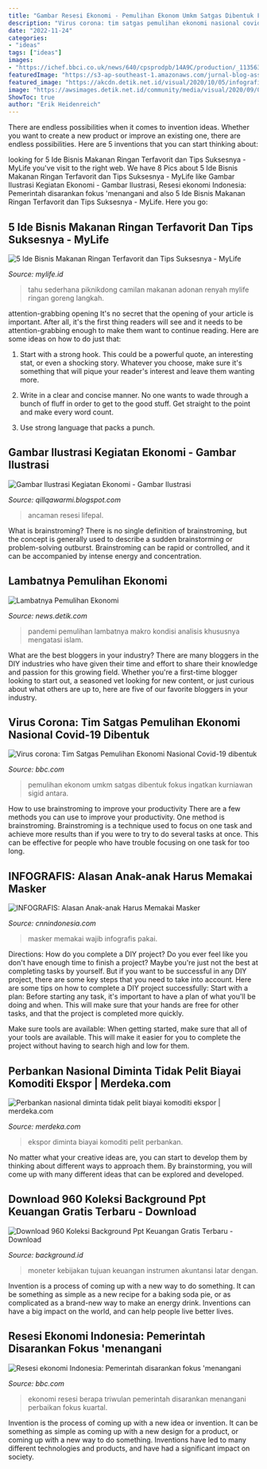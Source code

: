 ```yaml
---
title: "Gambar Resesi Ekonomi - Pemulihan Ekonom Umkm Satgas Dibentuk Fokus Ingatkan Kurniawan Sigid Antara"
description: "Virus corona: tim satgas pemulihan ekonomi nasional covid-19 dibentuk"
date: "2022-11-24"
categories:
- "ideas"
tags: ["ideas"]
images:
- "https://ichef.bbci.co.uk/news/640/cpsprodpb/14A9C/production/_113563648_antarafoto-pembentukan-tim-penangangan-covid-10-dan-pemulihan-ekonomi-200720-sgd-5.jpg"
featuredImage: "https://s3-ap-southeast-1.amazonaws.com/jurnal-blog-assets/wp-content/uploads/2018/11/14201136/Jurnal_Blog_Pengertian__Tujuan__dan_Intrumen_Kebijakan_Moneter-01__1_.png"
featured_image: "https://akcdn.detik.net.id/visual/2020/10/05/infografis-anak-anak-wajib-pakai-masker_169.jpeg?w=650"
image: "https://awsimages.detik.net.id/community/media/visual/2020/09/07/ilustrasi-virus-corona-covid-19_169.jpeg?w=700&amp;q=90"
ShowToc: true
author: "Erik Heidenreich"
---
```



There are endless possibilities when it comes to invention ideas. Whether you want to create a new product or improve an existing one, there are endless possibilities. Here are 5 inventions that you can start thinking about: 

	

		
looking for 5 Ide Bisnis Makanan Ringan Terfavorit dan Tips Suksesnya - MyLife you've visit to the right web. We have 8 Pics about 5 Ide Bisnis Makanan Ringan Terfavorit dan Tips Suksesnya - MyLife like Gambar Ilustrasi Kegiatan Ekonomi - Gambar Ilustrasi, Resesi ekonomi Indonesia: Pemerintah disarankan fokus &#039;menangani and also 5 Ide Bisnis Makanan Ringan Terfavorit dan Tips Suksesnya - MyLife. Here you go:
		
    
## 5 Ide Bisnis Makanan Ringan Terfavorit Dan Tips Suksesnya - MyLife

<img loading=lazy src="https://mylife.id/wp-content/uploads/2020/10/Tahu-Crispy-700x457.jpg" onerror="this.onerror=null;this.src='https://tse4.mm.bing.net/th?id=OIP.1dJsOEsjkSZBsHGmrCRjcwHaE1&amp;pid=15.1';" alt="5 Ide Bisnis Makanan Ringan Terfavorit dan Tips Suksesnya - MyLife">

_Source: mylife.id_

>tahu sederhana piknikdong camilan makanan adonan renyah mylife ringan goreng langkah. 

	

attention-grabbing opening
It's no secret that the opening of your article is important. After all, it's the first thing readers will see and it needs to be attention-grabbing enough to make them want to continue reading. Here are some ideas on how to do just that:
1. Start with a strong hook. This could be a powerful quote, an interesting stat, or even a shocking story. Whatever you choose, make sure it's something that will pique your reader's interest and leave them wanting more.

2. Write in a clear and concise manner. No one wants to wade through a bunch of fluff in order to get to the good stuff. Get straight to the point and make every word count.

3. Use strong language that packs a punch.

    
## Gambar Ilustrasi Kegiatan Ekonomi - Gambar Ilustrasi

<img loading=lazy src="https://blog-media.lifepal.co.id/app/uploads/sites/3/2020/02/29135837/resesi-ekonomi-2.jpg" onerror="this.onerror=null;this.src='https://tse4.mm.bing.net/th?id=OIP.y9SY_MOywG2dtGLzAw7cLAHaEK&amp;pid=15.1';" alt="Gambar Ilustrasi Kegiatan Ekonomi - Gambar Ilustrasi">

_Source: qillqawarmi.blogspot.com_

>ancaman resesi lifepal. 

	

What is brainstroming?
There is no single definition of brainstroming, but the concept is generally used to describe a sudden brainstorming or problem-solving outburst. Brainstroming can be rapid or controlled, and it can be accompanied by intense energy and concentration.

    
## Lambatnya Pemulihan Ekonomi

<img loading=lazy src="https://awsimages.detik.net.id/community/media/visual/2020/09/07/ilustrasi-virus-corona-covid-19_169.jpeg?w=700&amp;q=90" onerror="this.onerror=null;this.src='https://tse2.mm.bing.net/th?id=OIP.s3VlZ5Y06Z68v6w4mghtlAHaEK&amp;pid=15.1';" alt="Lambatnya Pemulihan Ekonomi">

_Source: news.detik.com_

>pandemi pemulihan lambatnya makro kondisi analisis khususnya mengatasi islam. 

	

What are the best bloggers in your industry?
There are many bloggers in the DIY industries who have given their time and effort to share their knowledge and passion for this growing field. Whether you're a first-time blogger looking to start out, a seasoned vet looking for new content, or just curious about what others are up to, here are five of our favorite bloggers in your industry.

    
## Virus Corona: Tim Satgas Pemulihan Ekonomi Nasional Covid-19 Dibentuk

<img loading=lazy src="https://ichef.bbci.co.uk/news/640/cpsprodpb/14A9C/production/_113563648_antarafoto-pembentukan-tim-penangangan-covid-10-dan-pemulihan-ekonomi-200720-sgd-5.jpg" onerror="this.onerror=null;this.src='https://tse3.mm.bing.net/th?id=OIP.MjHPB3FjtiWdJ0aQ5JHcQQHaEK&amp;pid=15.1';" alt="Virus corona: Tim Satgas Pemulihan Ekonomi Nasional Covid-19 dibentuk">

_Source: bbc.com_

>pemulihan ekonom umkm satgas dibentuk fokus ingatkan kurniawan sigid antara. 

	

How to use brainstroming to improve your productivity
There are a few methods you can use to improve your productivity. One method is brainstroming. Brainstroming is a technique used to focus on one task and achieve more results than if you were to try to do several tasks at once. This can be effective for people who have trouble focusing on one task for too long.

    
## INFOGRAFIS: Alasan Anak-anak Harus Memakai Masker

<img loading=lazy src="https://akcdn.detik.net.id/visual/2020/10/05/infografis-anak-anak-wajib-pakai-masker_169.jpeg?w=650" onerror="this.onerror=null;this.src='https://tse1.mm.bing.net/th?id=OIP.y8XyD-RxeNJbhH-3VHeZJgHaEK&amp;pid=15.1';" alt="INFOGRAFIS: Alasan Anak-anak Harus Memakai Masker">

_Source: cnnindonesia.com_

>masker memakai wajib infografis pakai. 

	

Directions: How do you complete a DIY project?
Do you ever feel like you don't have enough time to finish a project? Maybe you're just not the best at completing tasks by yourself. But if you want to be successful in any DIY project, there are some key steps that you need to take into account. Here are some tips on how to complete a DIY project successfully:
Start with a plan: Before starting any task, it's important to have a plan of what you'll be doing and when. This will make sure that your hands are free for other tasks, and that the project is completed more quickly.

Make sure tools are available: When getting started, make sure that all of your tools are available. This will make it easier for you to complete the project without having to search high and low for them.

    
## Perbankan Nasional Diminta Tidak Pelit Biayai Komoditi Ekspor | Merdeka.com

<img loading=lazy src="https://cdns.klimg.com/merdeka.com/i/w/news/2012/10/17/103816/540x270/perbankan-nasional-diminta-tidak-pelit-biayai-komoditi-ekspor.jpg" onerror="this.onerror=null;this.src='https://tse2.mm.bing.net/th?id=OIP.BePZwTYgn-MtQF9orztMrwHaDt&amp;pid=15.1';" alt="Perbankan nasional diminta tidak pelit biayai komoditi ekspor | merdeka.com">

_Source: merdeka.com_

>ekspor diminta biayai komoditi pelit perbankan. 

	

No matter what your creative ideas are, you can start to develop them by thinking about different ways to approach them. By brainstorming, you will come up with many different ideas that can be explored and developed.

    
## Download 960 Koleksi Background Ppt Keuangan Gratis Terbaru - Download

<img loading=lazy src="https://s3-ap-southeast-1.amazonaws.com/jurnal-blog-assets/wp-content/uploads/2018/11/14201136/Jurnal_Blog_Pengertian__Tujuan__dan_Intrumen_Kebijakan_Moneter-01__1_.png" onerror="this.onerror=null;this.src='https://tse2.mm.bing.net/th?id=OIP.OKUhT16b7iKn34ZtepXlTwHaD3&amp;pid=15.1';" alt="Download 960 Koleksi Background Ppt Keuangan Gratis Terbaru - Download">

_Source: background.id_

>moneter kebijakan tujuan keuangan instrumen akuntansi latar dengan. 

	

Invention is a process of coming up with a new way to do something. It can be something as simple as a new recipe for a baking soda pie, or as complicated as a brand-new way to make an energy drink. Inventions can have a big impact on the world, and can help people live better lives.

    
## Resesi Ekonomi Indonesia: Pemerintah Disarankan Fokus &#039;menangani

<img loading=lazy src="https://ichef.bbci.co.uk/news/640/cpsprodpb/10379/production/_114552466_srimul.jpg" onerror="this.onerror=null;this.src='https://tse1.mm.bing.net/th?id=OIP.o-5n41UIR4xwRwV8v3eyLAHaEK&amp;pid=15.1';" alt="Resesi ekonomi Indonesia: Pemerintah disarankan fokus &#039;menangani">

_Source: bbc.com_

>ekonomi resesi berapa triwulan pemerintah disarankan menangani perbaikan fokus kuartal. 

	

Invention is the process of coming up with a new idea or invention. It can be something as simple as coming up with a new design for a product, or coming up with a new way to do something. Inventions have led to many different technologies and products, and have had a significant impact on society.

